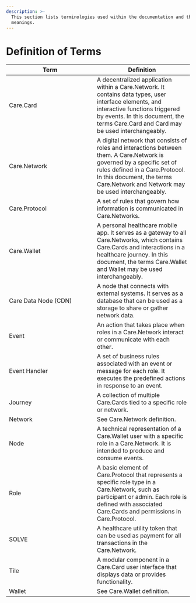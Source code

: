 ```yaml
---
description: >-
  This section lists terminologies used within the documentation and their
  meanings.
---
```


# Definition of Terms



<table><thead><tr><th width="225">Term</th><th>Definition</th></tr></thead><tbody><tr><td>Care.Card</td><td>A decentralized application within a Care.Network. It contains data types, user interface elements, and interactive functions triggered by events. In this document, the terms Care.Card and Card may be used interchangeably.</td></tr><tr><td>Care.Network</td><td>A digital network that consists of roles and interactions between them. A Care.Network is governed by a specific set of rules defined in a Care.Protocol. In this document, the terms Care.Network and Network may be used interchangeably.</td></tr><tr><td>Care.Protocol</td><td>A set of rules that govern how information is communicated in Care.Networks.</td></tr><tr><td>Care.Wallet</td><td>A personal healthcare mobile app. It serves as a gateway to all Care.Networks, which contains Care.Cards and interactions in a healthcare journey. In this document, the terms Care.Wallet and Wallet may be used interchangeably.</td></tr><tr><td>Care Data Node (CDN)</td><td>A node that connects with external systems. It serves as a database that can be used as a storage to share or gather network data.</td></tr><tr><td>Event</td><td>An action that takes place when roles in a Care.Network interact or communicate with each other.</td></tr><tr><td>Event Handler</td><td>A set of business rules associated with an event or message for each role. It executes the predefined actions in response to an event.</td></tr><tr><td>Journey</td><td>A collection of multiple Care.Cards tied to a specific role or network.</td></tr><tr><td>Network</td><td>See Care.Network definition.</td></tr><tr><td>Node</td><td>A technical representation of a Care.Wallet user with a specific role in a Care.Network. It is intended to produce and consume events.</td></tr><tr><td>Role</td><td>A basic element of Care.Protocol that represents a specific role type in a Care.Network, such as participant or admin. Each role is defined with associated Care.Cards and permissions in Care.Protocol.</td></tr><tr><td>SOLVE</td><td>A healthcare utility token that can be used as payment for all transactions in the Care.Network.</td></tr><tr><td>Tile</td><td>A modular component in a Care.Card user interface that displays data or provides functionality.</td></tr><tr><td>Wallet</td><td>See Care.Wallet definition.</td></tr></tbody></table>

